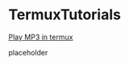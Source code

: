 # TermuxTutorials

[Play MP3 in termux](https://github.com/StringManolo/TermuxTutorials/blob/main/playMP3.MD)  

placeholder
